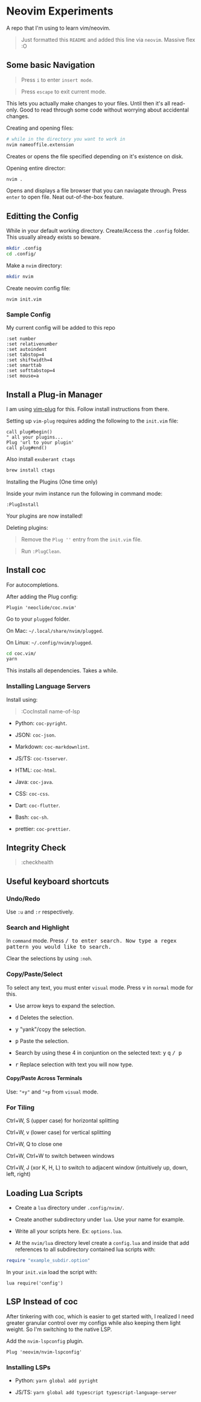 # Neovim Experiments
A repo that I'm using to learn vim/neovim.

> Just formatted this `README` and added this line via `neovim`. Massive flex :O

## Some basic Navigation

> Press `i` to enter `insert mode`.

> Press `escape` to exit current mode.

This lets you actually make changes to your files. Until then it's all read-only. Good to read through some code without worrying about accidental changes.

Creating and opening files:

```bash
# while in the directory you want to work in
nvim nameoffile.extension
```

Creates or opens the file specified depending on it's existence on disk.

Opening entire director:

```bash
nvim .
```

Opens and displays a file browser that you can naviagate through. Press `enter` to open file. Neat out-of-the-box feature.

## Editting the Config

While in your default working directory. Create/Access the `.config` folder. This usually already exists so beware.

```bash
mkdir .config
cd .config/
```

Make a `nvim` directory:

```bash
mkdir nvim
```

Create neovim config file:

```
nvim init.vim
```

### Sample Config

My current config will be added to this repo

```vim
:set number
:set relativenumber
:set autoindent
:set tabstop=4
:set shiftwidth=4
:set smarttab
:set softtabstop=4
:set mouse=a
```

## Install a Plug-in Manager

I am using [vim-plug](https://github.com/junegunn/vim-plug) for this. Follow install instructions from there.

Setting up `vim-plug` requires adding the following to the `init.vim` file:

```.vim
call plug#begin()
" all your plugins...
Plug 'url to your plugin'
call plug#end()
```

Also install `exuberant ctags`

```bash
brew install ctags
```

Installing the Plugins (One time only)

Inside your nvim instance run the following in command mode:

```vim
:PlugInstall
```

Your plugins are now installed!

Deleting plugins:

> Remove the `Plug ''` entry from the `init.vim` file.

> Run `:PlugClean`.

## Install coc

For autocompletions.

After adding the Plug config:

```.vim
Plugin 'neoclide/coc.nvim'
```

Go to your `plugged` folder.

On Mac: `~/.local/share/nvim/plugged`.

On Linux: `~/.config/nvim/plugged`.

```bash
cd coc.vim/
yarn
```

This installs all dependencies. Takes a while.

### Installing Language Servers

Install using:
> :CocInstall name-of-lsp

- Python: `coc-pyright`.

- JSON: `coc-json`.

- Markdown: `coc-markdownlint`.

- JS/TS: `coc-tsserver`.

- HTML: `coc-html`.

- Java: `coc-java`.

- CSS: `coc-css`.

- Dart: `coc-flutter`.

- Bash: `coc-sh`.

- prettier: `coc-prettier`.

## Integrity Check

> :checkhealth

## Useful keyboard shortcuts

### Undo/Redo

Use `:u` and `:r` respectively.

### Search and Highlight

In `command` mode. Press <kbd>/<kbd> to enter search. Now type a regex pattern you would like to search.

Clear the selections by using `:noh`.

### Copy/Paste/Select

To select any text, you must enter `visual` mode. Press <kbd>v</kbd> in `normal` mode for this.

- Use arrow keys to expand the selection.

- <kbd>d</kbd> Deletes the selection.

- <kbd>y</kbd> "yank"/copy the selection.

- <kbd>p</kbd> Paste the selection.

- Search by using these 4 in conjuntion on the selected text: <kbd>y</kbd> <kbd>q</kbd> <kbd>/<kbd> <kbd>p</kbd>

- <kbd>r</kbd> Replace selection with text you will now type.

#### Copy/Paste Across Terminals

Use: `"+y"` and `"+p` from `visual` mode.

### For Tiling

Ctrl+W, S (upper case) for horizontal splitting

Ctrl+W, v (lower case) for vertical splitting

Ctrl+W, Q to close one

Ctrl+W, Ctrl+W to switch between windows

Ctrl+W, J (xor K, H, L) to switch to adjacent window (intuitively up, down, left, right)

## Loading Lua Scripts

- Create a `lua` directory under `.config/nvim/`. 

- Create another subdirectory under `lua`. Use your name for example.

- Write all your scripts here. Ex: `options.lua`.

- At the `nvim/lua` directory level create a `config.lua` and inside that add references to all subdirectory contained lua scripts with:

```lua
require "example_subdir.option"
```

In your `init.vim` load the script with:

```vim
lua require('config')
```

## LSP Instead of coc

After tinkering with coc, which is easier to get started with, I realized I need greater granular control over my configs while also keeping them light weight. So I'm switching to the native LSP.

Add the `nvim-lspconfig` plugin.

```vim
Plug 'neovim/nvim-lspconfig'
```

### Installing LSPs

- Python: `yarn global add pyright`

- JS/TS: `yarn global add typescript typescript-language-server`
